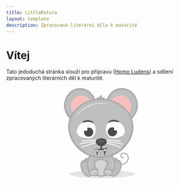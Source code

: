 ```yaml
---
title: LittleRatura
layout: template
description: Zpracovaná literární díla k maturitě
---
```


# Vítej

Tato jedoduchá stránka slouží pro přípravu ([Homo Ludens](https://en.wikipedia.org/wiki/Homo_Ludens)) a sdílení zpracovaných literárních děl k maturitě.

<div style="text-align: center;"><img src="assets/img/mysicka.svg" alt="Logo" width="50%" height="50%"></div>
